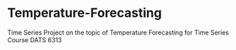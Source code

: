 # Temperature-Forecasting
Time Series Project on the topic of Temperature Forecasting for Time Series Course DATS 6313

